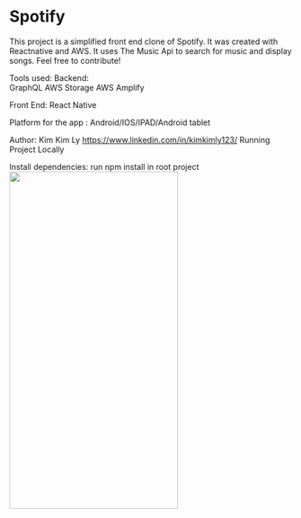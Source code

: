 # Spotify
This project is a simplified front end clone of Spotify. It was created with Reactnative and AWS. It uses The Music Api to search for music and display songs. Feel free to contribute!

Tools used:
Backend:  
GraphQL
AWS Storage
AWS Amplify

Front End:
React Native

Platform for the app : 
Android/IOS/IPAD/Android tablet

Author: Kim Kim Ly 
https://www.linkedin.com/in/kimkimly123/
Running Project Locally

Install dependencies: run npm install in root project
<img src="https://github.com/selenalee123/Spotify/blob/main/assets/images/Demo.gif" width="300" height="600"/>
